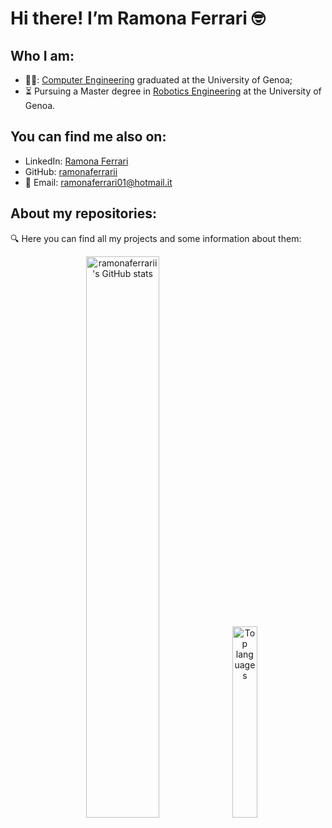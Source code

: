 # Hi there! I’m Ramona Ferrari :nerd_face:

## Who I am: 
- 👩‍🎓: [Computer Engineering](https://corsi.unige.it/corsi/8719) graduated at the University of Genoa; 
- ⏳ Pursuing a Master degree in [Robotics Engineering](https://corsi.unige.it/en/corsi/10635) at the University of Genoa. 

## You can find me also on:
- LinkedIn: [Ramona Ferrari](https://www.linkedin.com/in/ramona-ferrari-3b6a07309/)  
- GitHub: [ramonaferrarii](https://github.com/ramonaferrarii)  
- 📧 Email: [ramonaferrari01@hotmail.it](mailto:ramonaferrari01@hotmail.it)


## About my repositories:
:mag: Here you can find all my projects and some information about them:

<p align="center">
  <img src="https://github-readme-stats.vercel.app/api?username=ramonaferrarii&show_icons=true&hide=prs,issues,contribs&theme=synthwave" alt="ramonaferrarii's GitHub stats" width="48%" />
  <img src="https://github-readme-stats.vercel.app/api/top-langs/?username=ramonaferrarii&layout=compact&langs_count=6&theme=synthwave" alt="Top languages" width="28%" />
</p>



